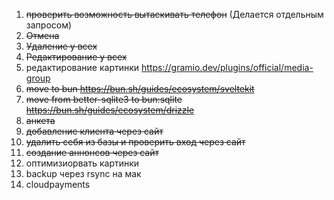 1. ~~проверить возможность вытаскивать телефон~~ (Делается отдельным запросом)
2. ~~Отмена~~
3. ~~Удаление у всех~~
4. ~~Редактирование у всех~~
5. редактирование картинки https://gramio.dev/plugins/official/media-group
6. ~~move to bun https://bun.sh/guides/ecosystem/sveltekit~~
7. ~~move from better-sqlite3 to bun:sqlite https://bun.sh/guides/ecosystem/drizzle~~
8. ~~анкета~~
9. ~~добавление клиента через сайт~~
10. ~~удалить себя из базы и проверить вход через сайт~~
11. ~~создание аннонсов через сайт~~
12. оптимизиорвать картинки
13. backup через rsync на мак
14. cloudpayments

